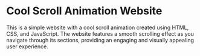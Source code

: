 # Cool Scroll Animation Website

This is a simple website with a cool scroll animation created using HTML, CSS, and JavaScript. The website features a smooth scrolling effect as you navigate through its sections, providing an engaging and visually appealing user experience.
